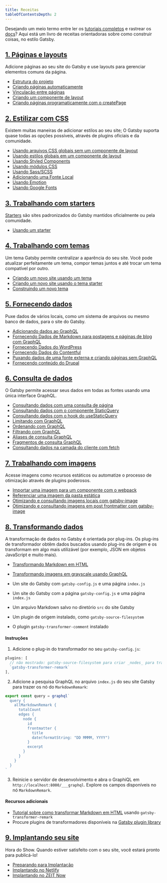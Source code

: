 ```yaml
---
title: Receitas
tableOfContentsDepth: 2
---
```


<!-- Modelo básico para uma receita de Gatsby:

## Tarefa a realizar.
1-2 frases a respeito. Quanto mais conciso e focado, melhor!

### Pré-requisitos
- Requisitos de sistema / versão.
- Tudo o necessário para configurar a tarefa.
- Incluindo a configuração de contas em outros sites, como o Netlify.
- Consulte [docs templates](/docs/docs-templates/) para obter dicas de formatação

### Instruções
Instruções passo a passo. Cada passo deve ser repetível e direto ao ponto. Qualquer coisa que não seja crítica para a tarefa deve ser omitida.

#### Exemplo ao vivo (opcional)
Um exemplo ao vivo pode não ser possível, dependendo da natureza da receita; nesse caso, pode omitir.

### Recursos adicionais
- Tutoriais
- Páginas do Documentos
- README de plugins
- etc.

Consulte [docs templates](/docs/docs-templates/) nos documentos de contribuição para obter mais ajuda..
-->

Desejando um meio termo entre ler os [tutoriais completos](/tutorial/) e rastrear os [docs](/docs/)? Aqui está um livro de receitas orientadoras sobre como construir coisas, no estilo Gatsby.

## [1. Páginas e layouts](/docs/recipes/pages-layouts)

Adicione páginas ao seu site do Gatsby e use layouts para gerenciar elementos comuns da página.

- [Estrutura do projeto](/docs/recipes/pages-layouts#project-structure)
- [Criando páginas automaticamente](/docs/recipes/pages-layouts#creating-pages-automatically)
- [Vinculação entre páginas](/docs/recipes/pages-layouts#linking-between-pages)
- [Criando um componente de layout](/docs/recipes/pages-layouts#creating-a-layout-component)
- [Criando páginas programaticamente com o createPage](/docs/recipes/pages-layouts#creating-pages-programmatically-with-createpage)

## [2. Estilizar com CSS](/docs/recipes/styling-css)

Existem muitas maneiras de adicionar estilos ao seu site; O Gatsby suporta quase todas as opções possíveis, através de plugins oficiais e da comunidade.

- [Usando arquivos CSS globais sem um componente de layout](/docs/recipes/styling-css#using-global-css-files-without-a-layout-component)
- [Usando estilos globais em um componente de layout](/docs/recipes/styling-css#using-global-styles-in-a-layout-component)
- [Usando Styled Components](/docs/recipes/styling-css#using-styled-components)
- [Usando módulos CSS](/docs/recipes/styling-css#using-css-modules)
- [Usando Sass/SCSS](/docs/recipes/styling-css#using-sassscss)
- [Adicionando uma Fonte Local](/docs/recipes/styling-css#adding-a-local-font)
- [Usando Emotion](/docs/recipes/styling-css#using-emotion)
- [Usando Google Fonts](/docs/recipes/styling-css#using-google-fonts)

## [3. Trabalhando com starters](/docs/recipes/working-with-starters)

[Starters](/docs/starters/) são sites padronizados do Gatsby mantidos oficialmente ou pela comunidade.

- [Usando um starter](/docs/recipes/working-with-starters#using-a-starter)

## [4. Trabalhando com temas](/docs/recipes/working-with-themes)

Um tema Gatsby permite centralizar a aparência do seu site. Você pode atualizar perfeitamente um tema, compor temas juntos e até trocar um tema compatível por outro.

- [Criando um novo site usando um tema](/docs/recipes/working-with-themes#creating-a-new-site-using-a-theme)
- [Criando um novo site usando o tema starter](/docs/recipes/working-with-themes#creating-a-new-site-using-a-theme-starter)
- [Construindo um novo tema](/docs/recipes/working-with-themes#building-a-new-theme)

## [5. Fornecendo dados](/docs/recipes/sourcing-data)

Puxe dados de vários locais, como um sistema de arquivos ou mesmo banco de dados, para o site do Gatsby.

- [Adicionando dados ao GraphQL](/docs/recipes/sourcing-data#adding-data-to-graphql)
- [Fornecendo Dados de Markdown para postagens e páginas de blog com GraphQL](/docs/recipes/sourcing-data#sourcing-markdown-data-for-blog-posts-and-pages-with-graphql)
- [Fornecendo Dados do WordPress](/docs/recipes/sourcing-data#sourcing-from-wordpress)
- [Fornecendo Dados do Contentful](/docs/recipes/sourcing-data#sourcing-data-from-contentful)
- [Puxando dados de uma fonte externa e criando páginas sem GraphQL](/docs/recipes/sourcing-data#pulling-data-from-an-external-source-and-creating-pages-without-graphql)
- [Fornecendo conteúdo do Drupal](/docs/recipes/sourcing-data#sourcing-content-from-drupal)

## [6. Consulta de dados](/docs/recipes/querying-data)

O Gatsby permite acessar seus dados em todas as fontes usando uma única interface GraphQL.

- [Consultando dados com uma consulta de página](/docs/recipes/querying-data#querying-data-with-a-page-query)
- [Consultando dados com o componente StaticQuery](/docs/recipes/querying-data#querying-data-with-the-staticquery-component)
- [Consultando dados com o hook do useStaticQuery](/docs/recipes/querying-data/#querying-data-with-the-usestaticquery-hook)
- [Limitando com GraphQL](/docs/recipes/querying-data#limiting-with-graphql)
- [Ordenando com GraphQL](/docs/recipes/querying-data#sorting-with-graphql)
- [Filtrando com GraphQL](/docs/recipes/querying-data#filtering-with-graphql)
- [Aliases de consulta GraphQL](/docs/recipes/querying-data#graphql-query-aliases)
- [Fragmentos de consulta GraphQL](/docs/recipes/querying-data#graphql-query-fragments)
- [Consultando dados na camada do cliente com fetch](/docs/recipes/querying-data#querying-data-client-side-with-fetch)

## [7. Trabalhando com imagens](/docs/recipes/working-with-images)

Acesse imagens como recursos estáticos ou automatize o processo de otimização através de plugins poderosos.

- [Importar uma imagem para um componente com o webpack](/docs/recipes/working-with-images#import-an-image-into-a-component-with-webpack)
- [Referenciar uma imagem da pasta estática](/docs/recipes/working-with-images#reference-an-image-from-the-static-folder)
- [Otimizando e consultando imagens locais com gatsby-image](/docs/recipes/working-with-images#optimizing-and-querying-local-images-with-gatsby-image)
- [Otimizando e consultando imagens em post frontmatter com gatsby-image](/docs/recipes/working-with-images#optimizing-and-querying-images-in-post-frontmatter-with-gatsby-image)

## [8. Transformando dados](/docs/recipes/transforming-data)

A transformação de dados no Gatsby é orientada por plug-ins. Os plug-ins de transformador obtêm dados buscados usando plug-ins de origem e os transformam em algo mais utilizável (por exemplo, JSON em objetos JavaScript e muito mais).

- [Transformando Markdown em HTML](/docs/recipes/transforming-data#transforming-markdown-into-html)
- [Transformando imagens em grayscale usando GraphQL](/docs/recipes/transforming-data#transforming-images-into-grayscale-using-graphql)

- Um site do Gatsby com `gatsby-config.js` e uma página `index.js`
- Um site do Gatsby com a página `gatsby-config.js` e uma página` index.js`
- Um arquivo Markdown salvo no diretório `src` do site Gatsby
- Um plugin de origem instalado, como `gatsby-source-filesystem`
- O plugin `gatsby-transformer-comment` instalado

#### Instruções

1. Adicione o plug-in do transformador no seu `gatsby-config.js`:

```js:title=gatsby-config.js
plugins: [
  // não mostrado: gatsby-source-filesystem para criar _nodes_ para transformar
  `gatsby-transformer-remark`
],
```

2. Adicione a pesquisa GraphQL no arquivo `index.js` do seu site Gatsby para trazer os nó do `MarkdownRemark`:

```jsx:title=src/pages/index.js
export const query = graphql`
  query {
    allMarkdownRemark {
      totalCount
      edges {
        node {
          id
          frontmatter {
            title
            date(formatString: "DD MMMM, YYYY")
          }
          excerpt
        }
      }
    }
  }
`
```

3. Reinicie o servidor de desenvolvimento e abra o GraphiQL em `http://localhost:8000/___graphql`. Explore os campos disponíveis no nó `MarkdownRemark`.

#### Recursos adicionais

- [Tutorial sobre como transformar Markdown em HTML](/tutorial/part-six/#transformer-plugins) usando `gatsby-transformer-remark`
- Procure plugins de transformadores disponíveis na [Gatsby plugin library](/plugins/?=transformer)

## [9. Implantando seu site](/docs/recipes/deploying-your-site)

Hora do Show. Quando estiver satisfeito com o seu site, você estará pronto para publicá-lo!

- [Preparando para Implantação](/docs/recipes/deploying-your-site#preparing-for-deployment)
- [Implantando no Netlify](/docs/recipes/deploying-your-site#deploying-to-netlify)
- [Implantando no ZEIT Now](/docs/recipes/deploying-your-site#deploying-to-zeit-now)
